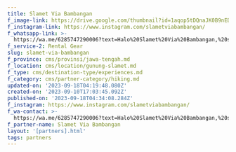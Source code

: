```yaml
---
title: Slamet Via Bambangan
f_image-link: https://drive.google.com/thumbnail?id=1aqop5tDQnaJK0B9nEDLu1qgWC8GU8R3r
f_instagram-link: https://www.instagram.com/slametviabambangan/
f_whatsapp-link: >-
  https://wa.me/6285747290006?text=Halo%20Slamet%20Via%20Bambangan,%20saya%20dapat%20info%20dari%20@loocale.id%20dan%20punya%20pertanyaan
f_service-2: Rental Gear
slug: slamet-via-bambangan
f_province: cms/provinsi/jawa-tengah.md
f_location: cms/location/gunung-slamet.md
f_type: cms/destination-type/experiences.md
f_category: cms/partner-category/hiking.md
updated-on: '2023-09-18T04:19:48.080Z'
created-on: '2023-09-10T17:03:45.092Z'
published-on: '2023-09-18T04:34:08.284Z'
f_instagram: https://www.instagram.com/slametviabambangan/
f_wa-contact: >-
  https://wa.me/6285747290006?text=Halo%20Slamet%20Via%20Bambangan,%20saya%20dapat%20info%20dari%20@loocale.id%20dan%20punya%20pertanyaan
f_partner-name: Slamet Via Bambangan
layout: '[partners].html'
tags: partners
---
```



